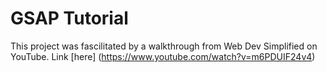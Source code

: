 # GSAP Tutorial
This project was fascilitated by a walkthrough from Web Dev Simplified on YouTube. Link [here] (https://www.youtube.com/watch?v=m6PDUIF24v4)
